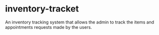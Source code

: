 # inventory-tracket
An inventory tracking system that allows the admin to track the items and appointments requests made by the users.
